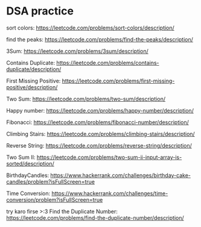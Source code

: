 # DSA practice 
sort colors: https://leetcode.com/problems/sort-colors/description/

find the peaks: https://leetcode.com/problems/find-the-peaks/description/

3Sum: https://leetcode.com/problems/3sum/description/

Contains Duplicate: https://leetcode.com/problems/contains-duplicate/description/

First Missing Positive: https://leetcode.com/problems/first-missing-positive/description/

Two Sum: https://leetcode.com/problems/two-sum/description/

Happy number: https://leetcode.com/problems/happy-number/description/

Fibonacci: https://leetcode.com/problems/fibonacci-number/description/

Climbing Stairs: https://leetcode.com/problems/climbing-stairs/description/

Reverse String:  https://leetcode.com/problems/reverse-string/description/

Two Sum II: https://leetcode.com/problems/two-sum-ii-input-array-is-sorted/description/

BirthdayCandles: https://www.hackerrank.com/challenges/birthday-cake-candles/problem?isFullScreen=true

Time Conversion: https://www.hackerrank.com/challenges/time-conversion/problem?isFullScreen=true

try karo firse >:3
Find the Duplicate Number: https://leetcode.com/problems/find-the-duplicate-number/description/


